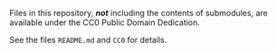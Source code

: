 Files in this repository, ***not*** including the contents of submodules, are
available under the CC0 Public Domain Dedication.

See the files `README.md` and `CC0` for details.
